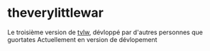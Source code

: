 # theverylittlewar
Le troisième version de [tvlw](http://theverylittlewar.com), dévloppé par d'autres personnes que guortates
Actuellement en version de dévlopement
